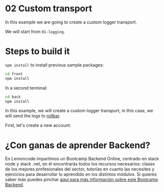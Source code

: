 # 02 Custom transport

In this example we are going to create a custom logger transport.

We will start from `01-logging`.

# Steps to build it

`npm install` to install previous sample packages:

```bash
cd front
npm install

```

In a second terminal:

```bash
cd back
npm install

```

In this example, we will create a custom logger transport, in this case, we will send the logs to [rollbar](https://rollbar.com/).

First, let's create a new account:



# ¿Con ganas de aprender Backend?

En Lemoncode impartimos un Bootcamp Backend Online, centrado en stack node y stack .net, en él encontrarás todos los recursos necesarios: clases de los mejores profesionales del sector, tutorías en cuanto las necesites y ejercicios para desarrollar lo aprendido en los distintos módulos. Si quieres saber más puedes pinchar [aquí para más información sobre este Bootcamp Backend](https://lemoncode.net/bootcamp-backend#bootcamp-backend/banner).
